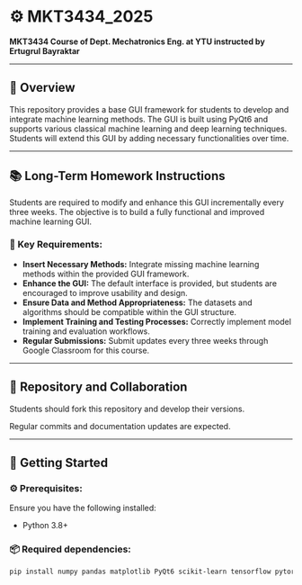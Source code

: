 # ⚙️ MKT3434_2025

**MKT3434 Course of Dept. Mechatronics Eng. at YTU instructed by Ertugrul Bayraktar**

---

## 🚀 Overview

This repository provides a base GUI framework for students to develop and integrate machine learning methods. The GUI is built using PyQt6 and supports various classical machine learning and deep learning techniques. Students will extend this GUI by adding necessary functionalities over time.

---

## 📚 Long-Term Homework Instructions

Students are required to modify and enhance this GUI incrementally every three weeks. The objective is to build a fully functional and improved machine learning GUI.

### 🎯 Key Requirements:

*   **Insert Necessary Methods:** Integrate missing machine learning methods within the provided GUI framework.
*   **Enhance the GUI:** The default interface is provided, but students are encouraged to improve usability and design.
*   **Ensure Data and Method Appropriateness:** The datasets and algorithms should be compatible within the GUI structure.
*   **Implement Training and Testing Processes:** Correctly implement model training and evaluation workflows.
*   **Regular Submissions:** Submit updates every three weeks through Google Classroom for this course.

---

## 🤝 Repository and Collaboration

Students should fork this repository and develop their versions.

Regular commits and documentation updates are expected.

---

## 🏁 Getting Started

### ⚙️ Prerequisites:

Ensure you have the following installed:

*   Python 3.8+

### 📦 Required dependencies:

```bash
pip install numpy pandas matplotlib PyQt6 scikit-learn tensorflow pytorch opencv-python opencv-contrib-python scipy fastai 
